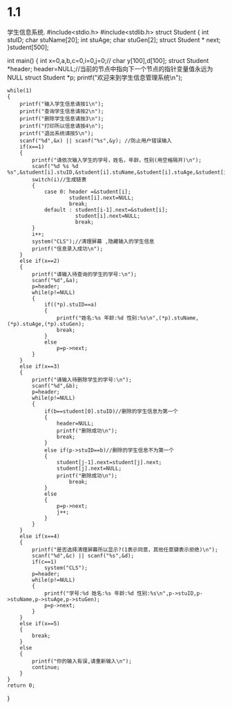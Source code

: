 # 1.1
学生信息系统.
#include<stdio.h>
#include<stdlib.h>
struct Student
{
	int stuID;
	char stuName[20];
	int stuAge;
	char stuGen[2];
	struct Student * next;
}student[500];

int main()
{
	int x=0,a,b,c=0,i=0,j=0;//
	char y[100],d[100];
	struct Student *header;
	header=NULL;//当前的节点中指向下一个节点的指针变量值永远为NULL 
	struct Student *p;
	printf("欢迎来到学生信息管理系统\n");
	
	while(1)
	{
		printf("输入学生信息请按1\n");
		printf("查询学生信息请按2\n");
		printf("删除学生信息请按3\n");
		printf("打印所以信息请按4\n"); 
		printf("退出系统请按5\n");
		scanf("%d",&x) || scanf("%s",&y); //防止用户错误输入  
		if(x==1)
		{
			printf("请依次输入学生的学号，姓名，年龄，性别(用空格隔开)\n");
			scanf("%d %s %d %s",&student[i].stuID,&student[i].stuName,&student[i].stuAge,&student[i].stuGen); 
			switch(i)//生成链表 
			{
				case 0: header =&student[i];
						student[i].next=NULL;
						break;
				default : student[i-1].next=&student[i];
						  student[i].next=NULL;
						  break;
			}
			i++;
			system("CLS");//清理屏幕 ,隐藏输入的学生信息 
			printf("信息录入成功\n");
		}
		else if(x==2)
		{
			printf("请输入待查询的学生的学号:\n");
			scanf("%d",&a);
			p=header; 
			while(p!=NULL)
			{
				if((*p).stuID==a)
				{
					printf("姓名:%s 年龄:%d 性别:%s\n",(*p).stuName,(*p).stuAge,(*p).stuGen);
					break;
				}
				else
					p=p->next;
			}
		}
		else if(x==3)	
		{
			printf("请输入待删除学生的学号:\n");
			scanf("%d",&b);
			p=header;
			while(p!=NULL)
			{
				if(b==student[0].stuID)//删除的学生信息为第一个 
				{
					header=NULL;
					printf("删除成功\n");
					break;
				}
				else if(p->stuID==b)//删除的学生信息不为第一个 
				{
					student[j-1].next=student[j].next;
					student[j].next=NULL;
					printf("删除成功\n");
						break;
				}
				else
				{
					p=p->next;
					j++;
				}
			}
		}
		else if(x==4)
		{
			printf("是否选择清理屏幕所以显示?(1表示同意，其他任意键表示拒绝)\n");
			scanf("%d",&c) || scanf("%s",&d);
			if(c==1)
				system("CLS");
			p=header;
			while(p!=NULL)
			{
				printf("学号:%d 姓名:%s 年龄:%d 性别:%s\n",p->stuID,p->stuName,p->stuAge,p->stuGen);
				p=p->next;
			}
		}
		else if(x==5)
		{
			break;
		}
		else
		{
			printf("你的输入有误,请重新输入\n");
			continue;	
		}
	}
	return 0;
}
